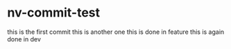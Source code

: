 # nv-commit-test

this is the first commit
this is another one
this is done in feature
this is again done in dev

